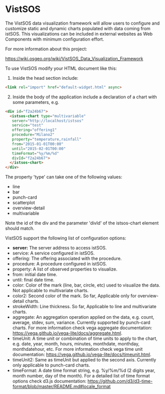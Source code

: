 # VistSOS

The VistSOS data visualization framework will allow users to configure and customize static and dynamic charts populated with data coming from istSOS. This visualizations can be included in external websites as Web Components with minimum configuration effort.

For more information about this project:

https://wiki.osgeo.org/wiki/VistSOS_Data_Visualization_Framework

To use VistSOS modify your HTML document like this:

1. Inside the head section include:
  ```html
  <link rel="import" href="default-widget.html" async>
  ```

2. Inside the body of the application include a declaration of a chart with some parameters, e.g.
  ```html
  <div id="f2a24b67">
    <istsos-chart type="multivariable"
     server="http://localhost/istsos"
     service="test"
     offering="offering1"
     procedure="Milano2"
     property="temperature,rainfall"
     from="2015-01-01T00:00"
     until="2015-02-01T00:00"
     timeFormat="%y/%m/%d"
     divId="f2a24b67">
    </istsos-chart>
  </div>
  ```
The property 'type' can take one of the following values: 

  * line
  * bar
  * punch-card
  * scatterplot
  * overview-detail
  * multivariable 

Note the id of the div and the parameter 'divId' of the istsos-chart element should match.

VistSOS support the following list of configuration options:

  * <b>server:</b> The server address to access istSOS.
  * service: A service configured in istSOS.
  * offering: The offering associated with the procedure.
  * procedure: A procedure configured in istSOS.
  * property: A list of observed properties to visualize.
  * from: initial date time.
  * until: final date time.
  * color: Color of the mark (line, bar, circle, etc) used to visualize the data. Not applicable to multivariate charts.
  * color2: Second color of the mark. So far, Applicable only for overview-detail charts.
  * strokeWidth: Line thickness. So far, Applicable to line and multivariate charts.
  * aggregate: An aggregation operation applied on the data, e.g. count, average, stdev, sum, variance. Currently supported by punch-card charts. For more information check vega aggregate documentation: https://vega.github.io/vega-lite/docs/aggregate.html.
  * timeUnit: A time unit or combination of time units to apply to the chart, e.g. date, year, month, hours, minutes, monthdate, monthday, monthdatehour, etc. For more information check vega time unit documentation: https://vega.github.io/vega-lite/docs/timeunit.html.
  * timeUnit2: Same as timeUnit but applied to the second axis. Currently only applicable to punch-card charts.
  * timeFormat: A date time format string, e.g. %y/%m/%d (2 digits year, month number, day of the month). For a detailed list of time format options check d3.js documentation: https://github.com/d3/d3-time-format/blob/master/README.md#locale_format

